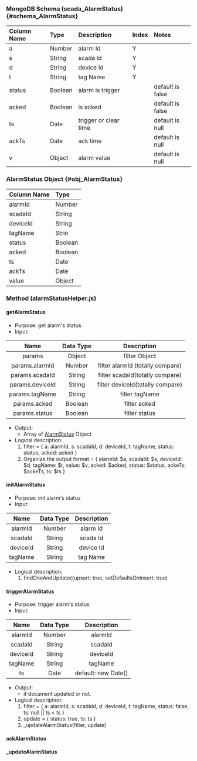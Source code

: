 ### MongoDB Schema \(scada\_AlarmStatus\) {#schema_AlarmStatus}

| Column Name | Type | Description | Index | Notes |
| :--- | :--- | :--- | :--- | :--- |
| a | Number | alarm Id | Y ||
| s | String | scada Id | Y ||
| d | String | device Id | Y ||
| t | String | tag Name | Y ||
| status | Boolean | alarm is trigger || default is false |
| acked | Boolean | is acked || default is false |
| ts | Date | trigger or clear time || default is null |
| ackTs | Date | ack time ||  default is null |
| v | Object | alarm value || default is null |

### AlarmStatus Object {#obj_AlarmStatus}
| Column Name | Type |
| :--- | :--- |
| alarmId | Number |
| scadaId | String |
| deviceId | String |
| tagName | Strin
| status | Boolean |
| acked | Boolean |
| ts | Date |
| ackTs | Date |
| value | Object |

### Method (alarmStatusHelper.js)
#### getAlarmStatus
* Purpose: get alarm's status
* Input:

| Name | Data Type | Description |
| :---: | :---: | :---: |
| params | Object | filter Object |
| params.alarmId | Number | filter alarmId (totally compare) |
| params.scadaId | String | filter scadaId(totally compare) |
| params.deviceId | String  | filter deviceId(totally compare) |
| params.tagName | String | filter tagName|
| params.acked | Boolean | filter acked |
| params.status | Boolean | filter status |

* Output:
  * Array of [AlarmStatus](#obj_AlarmStatus) Object
* Logical description:
  1. filter = {
    a: alarmId,
    s: scadaId,
    d: deviceId,
    t: tagName,
    status: status,
    acked: acked
    }
  2. Organize the output format = {
    alarmId: $a,
    scadaId: $s,
    deviceId: $d,
    tagName: $t,
    value: $v,
    acked: $acked,
    status: $status,
    ackeTs; $ackeTs,
    ts: $ts
    }
    
#### initAlarmStatus
* Purpose: init alarm's status
* Input:

| Name | Data Type | Description |
| :---: | :---: | :---: |
| alarmId | Number | alarm Id |
| scadaId | String | scada Id |
| deviceId | String | device  Id |
| tagName | String | tag Name |

* Logical description:
  1. findOneAndUpdate({upsert: true, setDefaultsOnInsert: true)

#### triggerAlarmStatus
* Purpose: trigger alarm's status
* Input:

| Name | Data Type | Description |
| :---: | :---: | :---: |
| alarmId | Number | alarmId |
| scadaId | String | scadaId |
| deviceId | String | deviceId |
| tagName | String | tagName |
| ts | Date | default: new Date() |
* Output:
  * if document updated or not.
* Logical description:
  1. filter = {
    a: alarmId,
    s: scadaId,
    d: deviceId,
    t: tagName,
    status: false,
    ts: null || ts < ts
    }
  2. update = {
    status: true,
    ts: ts
    }
  3. _updateAlarmStatus(filter, update)

#### ackAlarmStatus
#### _updateAlarmStatus
